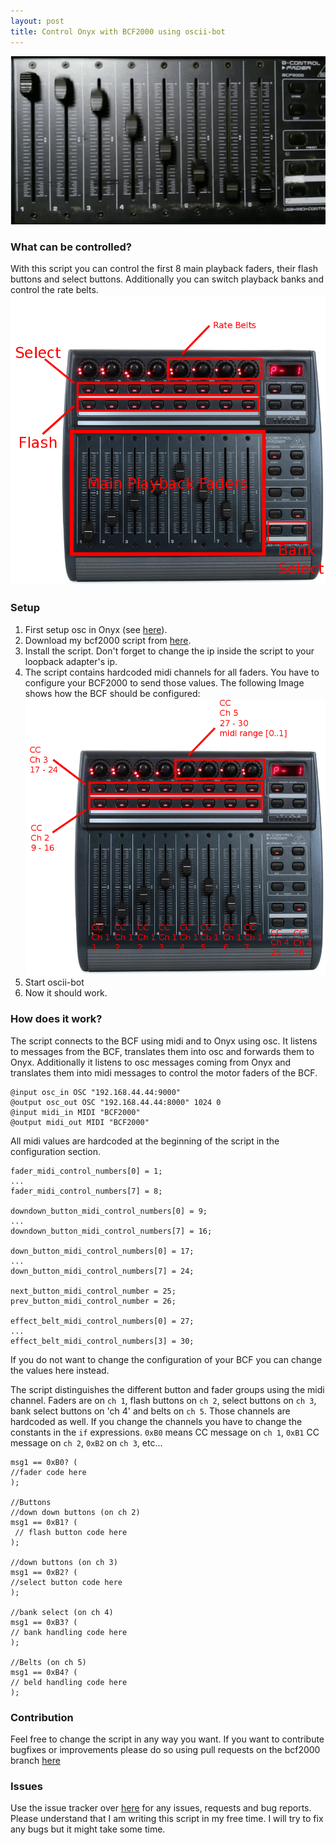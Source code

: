 ```yaml
---
layout: post
title: Control Onyx with BCF2000 using oscii-bot
---
```

![fader animation](https://raw.githubusercontent.com/frickeln/frickeln.github.io/master/_posts/fader_bcf.gif)

### What can be controlled?
With this script you can control the first 8 main playback faders, their flash buttons and select buttons.
Additionally you can switch playback banks and control the rate belts.
![bcf_config](https://raw.githubusercontent.com/arneboe/con-trol-oscii-bot/bcf2000/bcf_onyx.png)

### Setup
1. First setup osc in Onyx (see [here](https://frickeln.github.io/onyx-oscii-bot-midi-input/)).
2. Download my bcf2000 script from [here](https://github.com/arneboe/con-trol-oscii-bot/blob/bcf2000/BCF2000_to_onyx.txt).
3. Install the script. Don't forget to change the ip inside the script to your loopback adapter's ip.
4. The script contains hardcoded midi channels for all faders. You have to configure your BCF2000 to send those values. The following Image shows how the BCF should be configured:
![bcf_config](https://raw.githubusercontent.com/arneboe/con-trol-oscii-bot/bcf2000/bcf_midi_settings.png)
5. Start oscii-bot
6. Now it should work.

### How does it work?
The script connects to the BCF using midi and to Onyx using osc.
It listens to messages from the BCF, translates them into osc and forwards them to Onyx.
Additionally it listens to osc messages coming from Onyx and translates them into midi messages to control the motor faders of the BCF.
```
@input osc_in OSC "192.168.44.44:9000"
@output osc_out OSC "192.168.44.44:8000" 1024 0
@input midi_in MIDI "BCF2000"
@output midi_out MIDI "BCF2000"
```

All midi values are hardcoded at the beginning of the script in the configuration section.
```
fader_midi_control_numbers[0] = 1;
...
fader_midi_control_numbers[7] = 8;

downdown_button_midi_control_numbers[0] = 9;
...
downdown_button_midi_control_numbers[7] = 16;

down_button_midi_control_numbers[0] = 17;
...
down_button_midi_control_numbers[7] = 24;

next_button_midi_control_number = 25;
prev_button_midi_control_number = 26;

effect_belt_midi_control_numbers[0] = 27;
...
effect_belt_midi_control_numbers[3] = 30;
```
If you do not want to change the configuration of your BCF you can change the values here instead.

The script distinguishes the different button and fader groups using the midi channel.
Faders are on `ch 1`, flash buttons on `ch 2`, select buttons on `ch 3`, bank select buttons on 'ch 4' and belts on `ch 5`.
Those channels are hardcoded as well. If you change the channels you have to change the constants in the `if` expressions.
`0xB0` means CC message on `ch 1`, `0xB1` CC message on `ch 2`, `0xB2` on `ch 3`, etc...

```//Faders
msg1 == 0xB0? (
//fader code here
);

//Buttons
//down down buttons (on ch 2)
msg1 == 0xB1? (
 // flash button code here
);

//down buttons (on ch 3)
msg1 == 0xB2? (
//select button code here
);

//bank select (on ch 4)
msg1 == 0xB3? (
// bank handling code here
);

//Belts (on ch 5)
msg1 == 0xB4? (
// beld handling code here
);
```

### Contribution
Feel free to change the script in any way you want. If you want to contribute bugfixes or improvements please do so using pull requests on the bcf2000 branch [here](https://github.com/arneboe/con-trol-oscii-bot/tree/bcf2000)

### Issues
Use the issue tracker over [here](https://github.com/arneboe/con-trol-oscii-bot/issues) for any issues, requests and bug reports. Please understand that I am writing this script in my free time. I will try to fix any bugs but it might take some time. 
